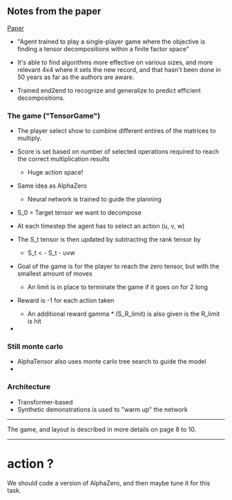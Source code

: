 

## Notes from the paper
[Paper](https://www.nature.com/articles/s41586-022-05172-4)

- "Agent trained to play a single-player game where the objective is finding a tensor decompositions within a finite factor space"
- It's able to find algorithms more effective on various sizes, and more relevant 4x4 where it sets the new record, and that hasn't been done in 50 years as far as the authors are aware.
  
- Trained end2end to recognize and generalize to predict efficient decompositions.

### The game ("TensorGame")
- The player select show to combine different entires of the matrices to multiply.
- Score is set based on number of selected operations required to reach the correct multiplication results
  - Huge action space!
- Same idea as AlphaZero
  - Neural network is trained to guide the planning
  

- S_0 = Target tensor we want to decompose
- At each timestep the agent has to select an action (u, v, w)
- The S_t tensor is then updated by subtracting the rank tensor by
  - S_t < - S_t - u*v*w
- Goal of the game is for the player to reach the zero tensor, but with the smallest amount of moves
  - An limit is in place to terminate the game if it goes on for 2 long   
- Reward is -1 for each action taken
  - An additional reward gamma * (S_R_limit) is also given is the R_limit is hit
- 

### Still monte carlo
- AlphaTensor also uses monte carlo tree search to guide the model
- 

### Architecture
- Transformer-based
- Synthetic demonstrations is used to "warm up" the network

----

The game, and layout is described in more details on page 8 to 10.


---

# action ? 
We should code a version of AlphaZero, and then maybe tune it for this task. 
